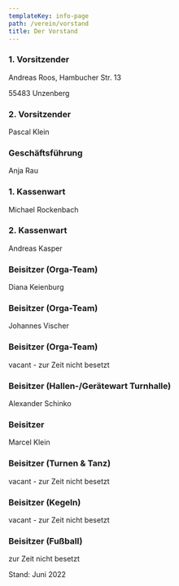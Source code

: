 ```yaml
---
templateKey: info-page
path: /verein/vorstand
title: Der Vorstand
---
```

### 1. Vorsitzender

Andreas Roos, Hambucher Str. 13 

55483 Unzenberg

### 2. Vorsitzender

Pascal Klein

### Geschäftsführung

Anja Rau

### 1. Kassenwart

Michael Rockenbach

### 2. Kassenwart

Andreas Kasper

### Beisitzer (Orga-Team)

Diana Keienburg

### Beisitzer (Orga-Team)

Johannes Vischer

### Beisitzer (Orga-Team)

vacant - zur Zeit nicht besetzt

### Beisitzer (Hallen-/Gerätewart Turnhalle)

Alexander Schinko

### Beisitzer

Marcel Klein

### Beisitzer (Turnen & Tanz)

vacant - zur Zeit nicht besetzt

### Beisitzer (Kegeln)

vacant - zur Zeit nicht besetzt

### Beisitzer (Fußball)

zur Zeit nicht besetzt

Stand: Juni 2022